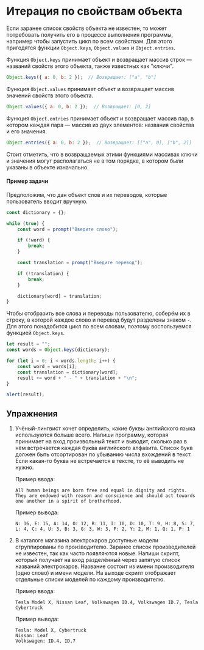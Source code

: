 # Итерация по свойствам объекта

Если заранее список свойств объекта не известен, то может потребовать получить его в процессе выполнения программы, например чтобы запустить цикл по всем свойствам. Для этого пригодятся функции `Object.keys`, `Object.values` и `Object.entries`.

Функция `Object.keys` принимает объект и возвращает массив строк — названий свойств этого объекта, также известных как "ключи".

```js
Object.keys({ a: 0, b: 2 });  // Возвращает: ["a", "b"]
```

Функция `Object.values` принимает объект и возвращает массив значений свойств этого объекта.

```js
Object.values({ a: 0, b: 2 });  // Возвращает: [0, 2]
```

Функция `Object.entries` принимает объект и возвращает массив пар, в котором каждая пара — массив из двух элементов: названия свойства и его значения.

```js
Object.entries({ a: 0, b: 2 });  // Возвращает: [["a", 0], ["b", 2]]
```

Стоит отметить, что в возвращаемых этими функциями массивах ключи и значения могут располагаться не в том порядке, в котором были указаны в объекте изначально.

#### Пример задачи

Предположим, что дан объект слов и их переводов, которые пользователь вводит вручную.

```js
const dictionary = {};

while (true) {
    const word = prompt("Введите слово");

    if (!word) {
        break;
    }

    const translation = prompt("Введите перевод");

    if (!translation) {
        break;
    }

    dictionary[word] = translation;
}
```

Чтобы отобразить все слова и переводы пользователю, соберём их в строку, в которой каждое слово и перевод будут разделены знаком `-`. Для этого понадобится цикл по всем словам, поэтому воспользуемся функцией `Object.keys`.

```js
let result = "";
const words = Object.keys(dictionary);

for (let i = 0; i < words.length; i++) {
    const word = words[i];
    const translation = dictionary[word];
    result += word + " - " + translation + "\n";
}

alert(result);
```

## Упражнения

1. Учёный-лингвист хочет определить, какие буквы английского языка используются больше всего. Напиши программу, которая принимает на вход произвольный текст и выводит, сколько раз в нём встречается каждая буква английского алфавита. Список букв должен быть отсортирован по убыванию числа вхождений в текст. Если какая-то буква не встречается в тексте, то её выводить не нужно.

    Пример ввода:

    ```
    All human beings are born free and equal in dignity and rights. They are endowed with reason and conscience and should act towards one another in a spirit of brotherhood.
    ```

    Пример вывода:

    ```
    N: 16, E: 15, A: 14, O: 12, R: 11, I: 10, D: 10, T: 9, H: 8, S: 7, L: 4, C: 4, U: 3, B: 3, G: 3, W: 3, F: 2, Y: 2, M: 1, Q: 1, P: 1
    ```

1. В каталоге магазина электрокаров доступные модели сгруппированы по производителю. Заранее список производителей не известен, так как часто появляются новые. Напиши скрипт, который получает на вход разделённый через запятую список названий электрокаров. Название состоит из имени производителя (одно слово) и имени модели. На выходе скрипт отображает отдельные списки моделей по каждому производителю.

    Пример ввода:

    ```
    Tesla Model X, Nissan Leaf, Volkswagen ID.4, Volkswagen ID.7, Tesla Cybertruck
    ```

    Пример вывода:

    ```
    Tesla: Model X, Cybertruck
    Nissan: Leaf
    Volkswagen: ID.4, ID.7
    ```
